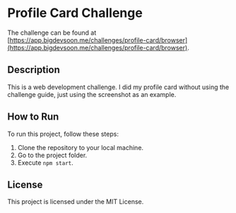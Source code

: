 # Profile Card Challenge

The challenge can be found at [https://app.bigdevsoon.me/challenges/profile-card/browser](https://app.bigdevsoon.me/challenges/profile-card/browser).

## Description

This is a web development challenge. I did my profile card without using the challenge guide, just using the screenshot as an example.

## How to Run

To run this project, follow these steps:

1. Clone the repository to your local machine.
2. Go to the project folder.
3. Execute `npm start`.

## License

This project is licensed under the MIT License.
